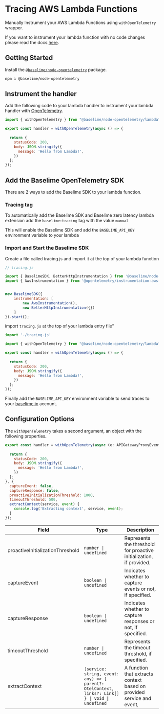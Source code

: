 # Tracing AWS Lambda Functions

Manually Instrument your AWS Lambda Functions using `withOpenTelemetry` wrapper.

If you want to instrument your lambda function with no code changes please read the docs [here](https://baselime.io/docs/sending-data/platforms/aws/aws-lambda/traces/node.js/).
  
## Getting Started 

Install the [`@baselime/node-opentelemetry`](https://www.npmjs.com/package/@baselime/node-opentelemetry) package.

```bash
npm i @baselime/node-opentelemetry
```

## Instrument the handler

Add the following code to your lambda handler to instrument your lambda handler with [OpenTelemetry](https://opentelemetry.io/).

```javascript
import { withOpenTelemetry } from "@baselime/node-opentelemetry/lambda";

export const handler = withOpenTelemetry(async () => {
  
  return {
    statusCode: 200,
    body: JSON.stringify({ 
      message: 'Hello from Lambda!',
    })
  };
});
```

## Add the Baselime OpenTelemetry SDK

There are 2 ways to add the Baselime SDK to your lambda function.

### Tracing tag

To automatically add the Baselime SDK and Baselime zero latency lambda extension add the `baselime:tracing` tag with the value `manual`

This will enable the Baselime SDK and add the `BASELIME_API_KEY` environment variable to your lambda 
### Import and Start the Baselime SDK

Create a file called tracing.js and import it at the top of your lambda function

```javascript
// tracing.js

import { BaselimeSDK, BetterHttpInstrumentation } from '@baselime/node-opentelemetry'
import { AwsInstrumentation } from '@opentelemetry/instrumentation-aws-sdk';


new BaselimeSDK({
    instrumentation: [
        new AwsInstrumentation(),
        new BetterHttpInstrumentation({})
    ]
}).start();
```
import `tracing.js` at the top of your lambda entry file"

```javascript
import './tracing.js'

import { withOpenTelemetry } from "@baselime/node-opentelemetry/lambda";

export const handler = withOpenTelemetry(async () => {
  
  return {
    statusCode: 200,
    body: JSON.stringify({ 
      message: 'Hello from Lambda!',
    })
  };
});
```

Finally add the `BASELIME_API_KEY` environment variable to send traces to your [baselime.io](https://baselime.io) account.

## Configuration Options

The `withOpenTelemetry` takes a second argument, an object with the following properties.

```javascript
export const handler = withOpenTelemetry(async (e: APIGatewayProxyEventV2) => {
  
  return {
    statusCode: 200,
    body: JSON.stringify({ 
      message: 'Hello from Lambda!',
    })
  };
}, {
  captureEvent: false,
  captureResponse: false,
  proactiveInitializationThreshold: 1000,
  timeoutThreshold: 500,
  extractContext(service, event) {
    console.log('Extracting context', service, event);
  }
});
```

| Field                        | Type                                                                                              | Description                                                                                             |
|------------------------------|---------------------------------------------------------------------------------------------------|---------------------------------------------------------------------------------------------------------|
| proactiveInitializationThreshold | `number \| undefined`                                                                          | Represents the threshold for proactive initialization, if provided.                                      |
| captureEvent                 | `boolean \| undefined`                                                                         | Indicates whether to capture events or not, if specified.                                                 |
| captureResponse              | `boolean \| undefined`                                                                         | Indicates whether to capture responses or not, if specified.                                              |
| timeoutThreshold             | `number \| undefined`                                                                          | Represents the timeout threshold, if specified.                                                           |
| extractContext               | `(service: string, event: any) => { parent?: OtelContext, links?: Link[] } \| void \| undefined` | A function that extracts context based on provided service and event, 
